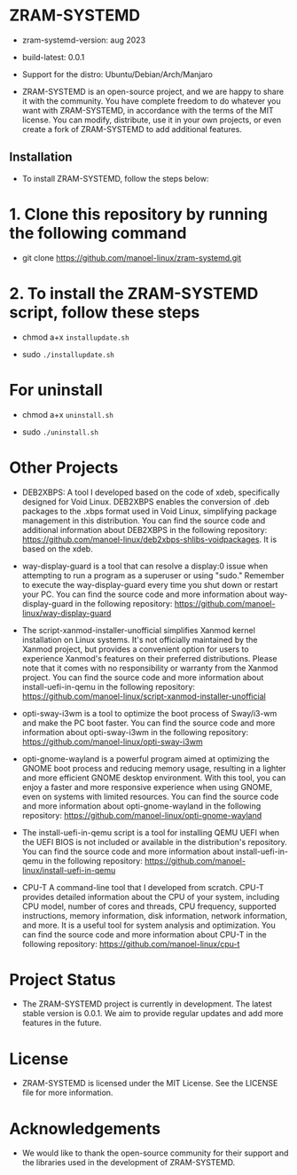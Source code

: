 # ZRAM-SYSTEMD

- zram-systemd-version: aug 2023

- build-latest: 0.0.1

- Support for the distro: Ubuntu/Debian/Arch/Manjaro 

- ZRAM-SYSTEMD is an open-source project, and we are happy to share it with the community. You have complete freedom to do whatever you want with ZRAM-SYSTEMD, in accordance with the terms of the MIT license. You can modify, distribute, use it in your own projects, or even create a fork of ZRAM-SYSTEMD to add additional features.

## Installation

- To install ZRAM-SYSTEMD, follow the steps below:

# 1. Clone this repository by running the following command

- git clone https://github.com/manoel-linux/zram-systemd.git

# 2. To install the ZRAM-SYSTEMD script, follow these steps

- chmod a+x `installupdate.sh`

- sudo `./installupdate.sh`

# For uninstall

- chmod a+x `uninstall.sh`

- sudo `./uninstall.sh`

# Other Projects

- DEB2XBPS: A tool I developed based on the code of xdeb, specifically designed for Void Linux. DEB2XBPS enables the conversion of .deb packages to the .xbps   format used in Void Linux, simplifying package management in this distribution. You can find the source code and additional information about DEB2XBPS in the  following repository: https://github.com/manoel-linux/deb2xbps-shlibs-voidpackages. It is based on the xdeb.

- way-display-guard is a tool that can resolve a display:0 issue when attempting to run a program as a superuser or using "sudo." Remember to execute the way-display-guard every time you shut down or restart your PC. You can find the source code and more information about way-display-guard in the following repository: https://github.com/manoel-linux/way-display-guard

- The script-xanmod-installer-unofficial simplifies Xanmod kernel installation on Linux systems. It's not officially maintained by the Xanmod project, but provides a convenient option for users to experience Xanmod's features on their preferred distributions. Please note that it comes with no responsibility or warranty from the Xanmod project. You can find the source code and more information about install-uefi-in-qemu in the following repository: https://github.com/manoel-linux/script-xanmod-installer-unofficial

- opti-sway-i3wm is a tool to optimize the boot process of Sway/i3-wm and make the PC boot faster. You can find the source code and more information about opti-sway-i3wm in the following repository: https://github.com/manoel-linux/opti-sway-i3wm

- opti-gnome-wayland is a powerful program aimed at optimizing the GNOME boot process and reducing memory usage, resulting in a lighter and more efficient GNOME  desktop environment. With this tool, you can enjoy a faster and more responsive experience when using GNOME, even on systems with limited resources. You can find the source code and more information about opti-gnome-wayland in the following repository: https://github.com/manoel-linux/opti-gnome-wayland

- The install-uefi-in-qemu script is a tool for installing QEMU UEFI when the UEFI BIOS is not included or available in the distribution's repository. You can find the source code and more information about install-uefi-in-qemu in the following repository: https://github.com/manoel-linux/install-uefi-in-qemu

- CPU-T A command-line tool that I developed from scratch. CPU-T provides detailed information about the CPU of your system, including CPU model, number of cores and threads, CPU frequency, supported instructions, memory information, disk information, network information, and more. It is a useful tool for system analysis and optimization. You can find the source code and more information about CPU-T in the following repository: https://github.com/manoel-linux/cpu-t

# Project Status

- The ZRAM-SYSTEMD project is currently in development. The latest stable version is 0.0.1. We aim to provide regular updates and add more features in the future.

# License

- ZRAM-SYSTEMD is licensed under the MIT License. See the LICENSE file for more information.

# Acknowledgements

- We would like to thank the open-source community for their support and the libraries used in the development of ZRAM-SYSTEMD.
